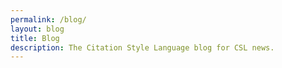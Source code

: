 ```yaml
---
permalink: /blog/ 
layout: blog
title: Blog
description: The Citation Style Language blog for CSL news.
---
```

